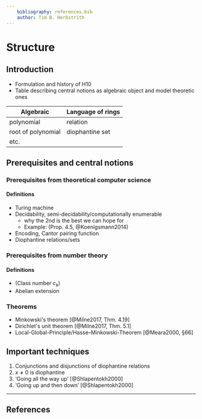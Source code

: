 ```yaml
---
    bibliography: references.bib
    author: Tim B. Herbstrith
---
```


# Structure

## Introduction

- Formulation and history of H10
- Table describing central notions as algebraic object and model theoretic ones

| Algebraic          | Language of rings |
| ------------------ | ----------------- |
| polynomial         | relation          |
| root of polynomial | diophantine set   |
| etc.               |                   |

## Prerequisites and central notions

### Prerequisites from theoretical computer science

#### Definitions

- Turing machine
- Decidability, semi-decidability/computationally enumerable
    - why the 2nd is the best we can hope for
    - Example: (Prop. 4.5, @Koenigsmann2014)
- Encoding, Cantor pairing function
- Diophantine relations/sets

### Prerequisites from number theory

#### Definitions

- (Class number $c_k$)
- Abelian extension

### Theorems

- Minkowski's theorem [@Milne2017, Thm. 4.19]
- Dirichlet's unit theorem [@Milne2017, Thm. 5.1]
- Local-Global-Principle/Hasse–Minkowski-Theorem [@Meara2000, §66]

## Important techniques

1. Conjunctions and disjunctions of diophantine relations
2. $x ≠ 0$ is diophantine
2. ‘Going all the way up’ [@Shlapentokh2000]
3. ‘Going up and then down’ [@Shlapentokh2000]


[wiki Minkowski's theorem]: https://en.wikipedia.org/wiki/Minkowski%27s_theorem

---

## References
